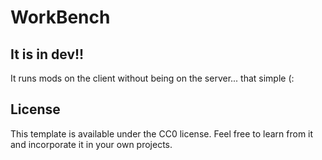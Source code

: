 # WorkBench

## It is in dev!!

It runs mods on the client without being on the server... that simple (: 

## License

This template is available under the CC0 license. Feel free to learn from it and incorporate it in your own projects.
